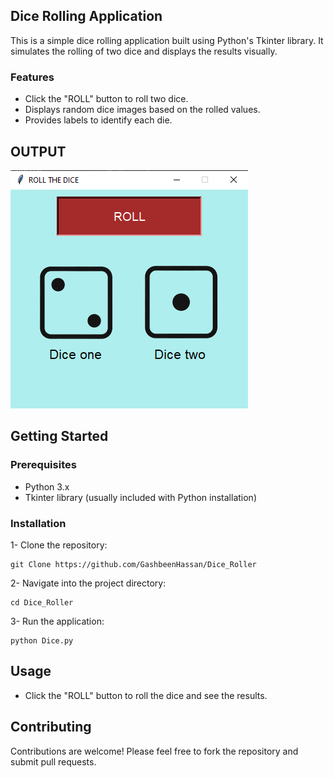 ## Dice Rolling Application
This is a simple dice rolling application built using Python's Tkinter library. It simulates the rolling of two dice and displays the results visually.
### Features
- Click the "ROLL" button to roll two dice.
- Displays random dice images based on the rolled values.
- Provides labels to identify each die.

## OUTPUT
![](output.png)

## Getting Started
### Prerequisites
- Python 3.x
- Tkinter library (usually included with Python installation)

### Installation
1- Clone the repository:
```
git Clone https://github.com/GashbeenHassan/Dice_Roller

```
2- Navigate into the project directory:
```
cd Dice_Roller

```
3- Run the application:
```
python Dice.py

```
## Usage
- Click the "ROLL" button to roll the dice and see the results.

## Contributing
Contributions are welcome! Please feel free to fork the repository and submit pull requests.


